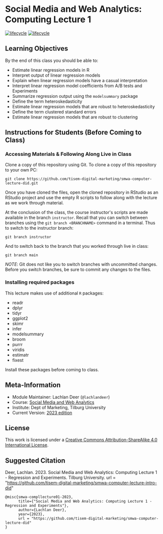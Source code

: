 # Social Media and Web Analytics: Computing Lecture 1

[![lifecycle](https://img.shields.io/badge/lifecycle-maturing-blue.svg)](https://www.tidyverse.org/lifecycle/#maturing)
[![lifecycle](https://img.shields.io/badge/version-2022-red.svg)]()

## Learning Objectives

By the end of this class you should be able to:

* Estimate linear regression models in R
* Interpret output of linear regression models
* Explain when linear regression models have a casual interpretation
* Interpret linear regression model coefficients from A/B tests and Experiments
* Summarize regression output using the `modelsummary` package
* Define the term heteroskedasticity
* Estimate linear regression models that are robust to heteroskedasticity
* Define the term clustered standard errors
* Estimate linear regression models that are robust to clustering

## Instructions for Students (Before Coming to Class)

### Accessing Materials & Following Along Live in Class

Clone a copy of this repository using Git.
To clone a copy of this repository to your own PC:

```{bash, eval = FALSE}
git clone https://github.com/tisem-digital-marketing/smwa-computer-lecture-did.git
```

Once you have cloned the files, open the cloned repository in RStudio as an RStudio project and use the empty R scripts to follow along with the lecture as we work through material.

At the conclusion of the class, the course instructor's scripts are made available in the branch `instructor`.
Recall that you can switch between branches using the `git branch <BRANCHNAME>` command in a terminal.
Thus to switch to the instructor branch:

```{bash}
git branch instructor
```

And to switch back to the branch that you worked through live in class:

```{bash}
git branch main
```

*NOTE*: Git does not like you to switch branches with uncommitted changes.
Before you switch branches, be sure to commit any changes to the files.

### Installing required packages

This lecture makes use of additional `R` packages:

* readr  
* dplyr 
* tidyr  
* ggplot2
* skimr
* infer
* modelsummary
* broom
* purrr
* viridis
* estimatr
* fixest

Install these packages before coming to class.

## Meta-Information

* Module Maintainer: Lachlan Deer (`@lachlandeer`)
* Course: [Social Media and Web Analytics](https://tisem-digital-marketing.github.io/2023-smwa)
* Institute: Dept of Marketing, Tilburg University
* Current Version: [2023 edition](https://tisem-digital-marketing.github.io/2023-smwa)

## License

This work is licensed under a [Creative Commons Attribution-ShareAlike 4.0 International License](http://creativecommons.org/licenses/by-sa/4.0/).

## Suggested Citation

Deer, Lachlan. 2023. Social Media and Web Analytics: Computing Lecture 1 - Regression and Experiments. Tilburg University. url = "https://github.com/tisem-digital-marketing/smwa-computer-lecture-intro-did"

```{r, engine='out', eval = FALSE}
@misc{smwa-compllecture01-2023,
      title={"Social Media and Web Analytics: Computing Lecture 1 - Regression and Experiments"},
      author={Lachlan Deer},
      year={2023},
      url = "https://github.com/tisem-digital-marketing/smwa-computer-lecture-did"
}
```
